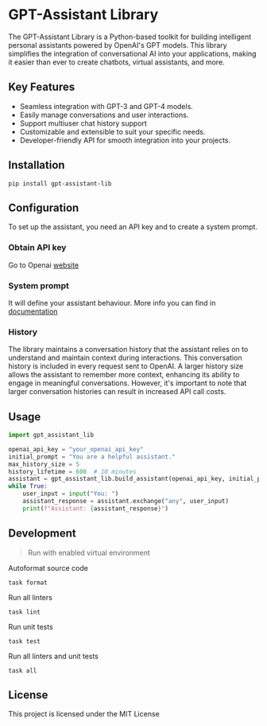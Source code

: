 # GPT-Assistant Library

The GPT-Assistant Library is a Python-based toolkit for building intelligent personal assistants powered by OpenAI's GPT
models. This library simplifies the integration of conversational AI into your applications, making it easier than ever
to create chatbots, virtual assistants, and more.

## Key Features

- Seamless integration with GPT-3 and GPT-4 models.
- Easily manage conversations and user interactions.
- Support multiuser chat history support
- Customizable and extensible to suit your specific needs.
- Developer-friendly API for smooth integration into your projects.

## Installation

```shell
pip install gpt-assistant-lib
```

## Configuration

To set up the assistant, you need an API key and to create a system prompt.

### Obtain API key

Go to Openai [website](https://platform.openai.com/account/api-keys)

### System prompt

It will define your assistant behaviour.
More info you can find
in [documentation](https://platform.openai.com/docs/guides/gpt-best-practices/tactic-ask-the-model-to-adopt-a-persona)

### History

The library maintains a conversation history that the assistant relies on to understand and maintain context during
interactions. This conversation history is included in every request sent to OpenAI. A larger history size allows
the assistant to remember more context, enhancing its ability to engage in meaningful conversations.
However, it's important to note that larger conversation histories can result in increased API call costs.

## Usage

```python
import gpt_assistant_lib

openai_api_key = "your_openai_api_key"
initial_prompt = "You are a helpful assistant."
max_history_size = 5
history_lifetime = 600  # 10 minutes
assistant = gpt_assistant_lib.build_assistant(openai_api_key, initial_prompt, max_history_size, history_lifetime)
while True:
    user_input = input("You: ")
    assistant_response = assistant.exchange("any", user_input)
    print(f"Assistant: {assistant_response}")
```

## Development

> Run with enabled virtual environment

Autoformat source code

```shell
task format
```

Run all linters

```shell
task lint
```

Run unit tests

```shell
task test
```

Run all linters and unit tests

```shell
task all
```

## License

This project is licensed under the MIT License
